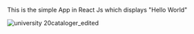 This is the simple App in React Js which displays "Hello World"

![university 20cataloger_edited](https://cloud.githubusercontent.com/assets/16023599/24588224/dbf9af7e-17dd-11e7-8991-468aec6938d4.jpg)

